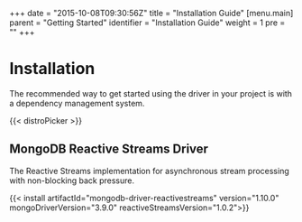 +++
date = "2015-10-08T09:30:56Z"
title = "Installation Guide"
[menu.main]
  parent = "Getting Started"
  identifier = "Installation Guide"
  weight = 1
  pre = "<i class='fa'></i>"
+++

# Installation

The recommended way to get started using the driver in your project is with a dependency management system.

{{< distroPicker >}}

## MongoDB Reactive Streams Driver
The Reactive Streams implementation for asynchronous stream processing with non-blocking back pressure.

{{< install artifactId="mongodb-driver-reactivestreams" version="1.10.0" mongoDriverVersion="3.9.0" reactiveStreamsVersion="1.0.2">}}
